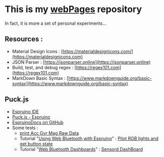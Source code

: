 # This is my [webPages](https://philippeardit.github.io/webPages/) repository
In fact, it is more a set of personal experiments...

## Resources :
- Material Design Icons : [https://materialdesignicons.com/](https://materialdesignicons.com)
- JSON Parser : [https://jsonparser.online](https://jsonparser.online)
- Build, test, and debug regex : [https://regex101.com](https://regex101.com)
- MarkDown Basic Syntax : [https://www.markdownguide.org/basic-syntax](https://www.markdownguide.org/basic-syntax)

## Puck.js 
- [Espruino IDE](https://www.espruino.com/ide)
- [Puck.js - Espruino](https://www.espruino.com/Puck.js)
- [
EspruinoDocs on GitHub](https://github.com/espruino/EspruinoDocs/blob/master/boards/Puck.js.md)
- Some tests :
  - [print Acc Gyr Mag Raw Data](https://philippeardit.github.io/webPages/html/printAccGyrMagRawData.html)
  - Tutorial "[Using Web Bluetooth with Espruino](https://www.espruino.com/Web%20Bluetooth)" : [Pilot RGB lights and get button state](https://philippeardit.github.io/webPages/html/puckJsTestBtnAndLights.html)
  - Tutorial "[Web Bluetooth Dashboards](https://www.espruino.com/Web+Bluetooth+Dashboard)" : [Sensord DashBoard](https://philippeardit.github.io/webPages/html/puckJsWebBleDashBoard.html)
